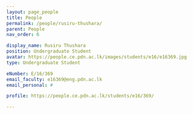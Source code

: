 ```yaml
---
layout: page_people
title: People
permalink: /people/rusiru-thushara/
parent: People
nav_order: 6

display_name: Rusiru Thushara
position: Undergraduate Student
avatar: https://people.ce.pdn.ac.lk/images/students/e16/e16369.jpg
type: Undergraduate Student

eNumber: E/16/369
email_faculty: e16369@eng.pdn.ac.lk
email_personal: #

profile: https://people.ce.pdn.ac.lk/students/e16/369/

---
```

